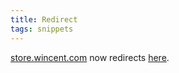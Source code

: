 ```yaml
---
title: Redirect
tags: snippets
---
```


[store.wincent.com](http://store.wincent.com/) now redirects [here](https://wincent.com/a/store/).
